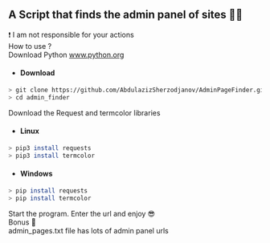 ## A Script that finds the admin panel of sites 👨‍💻
❗ I am not responsible for your actions<br />
How to use ?<br />
Download Python www.python.org 
         
* #### Download
```bash
> git clone https://github.com/AbdulazizSherzodjanov/AdminPageFinder.git
> cd admin_finder
```  
Download the Request and termcolor libraries
* #### Linux
```bash
> pip3 install requests
> pip3 install termcolor
```
* #### Windows
```bash
> pip install requests
> pip install termcolor
```

Start the program. Enter the url and enjoy 😎<br />
Bonus 🎁<br />
admin_pages.txt file has lots of admin panel urls
